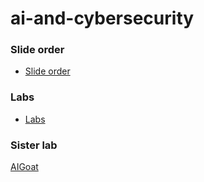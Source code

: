 # ai-and-cybersecurity
### Slide order
* [Slide order](slides/slide-order.txt)
### Labs
* [Labs](labs)
### Sister lab
[AIGoat](https://github.com/elephantscale/AIGoat)
